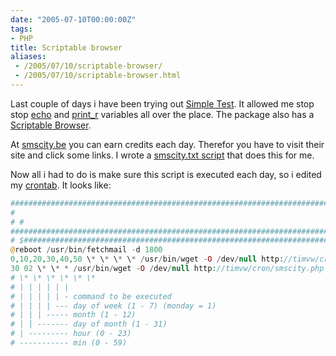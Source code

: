 ```yaml
---
date: "2005-07-10T00:00:00Z"
tags:
- PHP
title: Scriptable browser
aliases:
 - /2005/07/10/scriptable-browser/
 - /2005/07/10/scriptable-browser.html
---
```

Last couple of days i have been trying out [Simple Test](http://www.lastcraft.com/simple_test.php). It allowed me stop stop [echo](http://www.php.net/echo) and [print_r](http://www.php.net/print_r) variables all over the place. The package also has a [Scriptable Browser](http://www.lastcraft.com/browser_documentation.php).

At [smscity.be](http://www.smscity.be) you can earn credits each day. Therefor you have to visit their site and click some links. I wrote a [smscity.txt script](http://www.timvw.be/wp-content/code/php/smscity.txt) that does this for me.

Now all i had to do is make sure this script is executed each day, so i edited my [crontab](http://unixhelp.ed.ac.uk/CGI/man-cgi?crontab+5). It looks like:

```php
###############################################################################
# 
# # 
###############################################################################
# $###############################################################################
@reboot /usr/bin/fetchmail -d 1800 
0,10,20,30,40,50 \* \* \* \* /usr/bin/wget -O /dev/null http://timvw/cron/blogmarks.php > /dev/null 2>&1 
30 02 \* \* * /usr/bin/wget -O /dev/null http://timvw/cron/smscity.php > /dev/null 2>&1
# \* \* \* \* \* \* 
# | | | | | |
# | | | | | - command to be executed 
# | | | | --- day of week (1 - 7) (monday = 1) 
# | | | ----- month (1 - 12) 
# | | ------- day of month (1 - 31)
# | --------- hour (0 - 23) 
# ----------- min (0 - 59)
```
